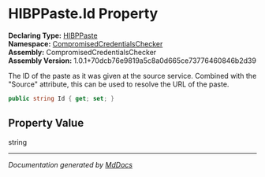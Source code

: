 ﻿<!--  
  <auto-generated>   
    The contents of this file were generated by a tool.  
    Changes to this file may be list if the file is regenerated  
  </auto-generated>   
-->

# HIBPPaste.Id Property

**Declaring Type:** [HIBPPaste](../index.md)  
**Namespace:** [CompromisedCredentialsChecker](../../index.md)  
**Assembly:** CompromisedCredentialsChecker  
**Assembly Version:** 1.0.1+70dcb76e9819a5c8a0d665ce73776460846b2d39

The ID of the paste as it was given at the source service. Combined with the "Source" attribute, this can be used to resolve the URL of the paste.

```csharp
public string Id { get; set; }
```

## Property Value

string

___

*Documentation generated by [MdDocs](https://github.com/ap0llo/mddocs)*
